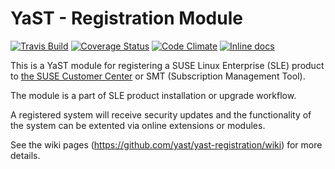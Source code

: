 YaST - Registration Module
========================

[![Travis Build](https://travis-ci.org/yast/yast-registration.svg?branch=SLE-12-GA)](https://travis-ci.org/yast/yast-registration)
[![Coverage Status](https://img.shields.io/coveralls/yast/yast-registration.svg)](https://coveralls.io/r/yast/yast-registration?branch=SLE-12-GA)
[![Code Climate](https://codeclimate.com/github/yast/yast-registration/badges/gpa.svg)](https://codeclimate.com/github/yast/yast-registration)
[![Inline docs](http://inch-ci.org/github/yast/yast-registration.svg?branch=SLE-12-GA)](http://inch-ci.org/github/yast/yast-registration)


This is a YaST module for registering a SUSE Linux Enterprise (SLE) product to
[the SUSE Customer Center](https://scc.suse.com) or SMT (Subscription Management Tool).

The module is a part of SLE product installation or upgrade workflow.

A registered system will receive security updates and the functionality of the
system can be extented via online extensions or modules.

See the wiki pages (https://github.com/yast/yast-registration/wiki) for more details.
